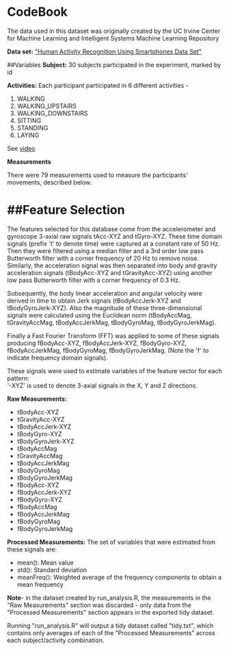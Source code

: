 # CodeBook

The data used in this dataset was originally created by the UC Irvine Center for Machine Learning and Intelligent Systems Machine Learning Repository

**Data set:** ["Human Activity Recognition Using Smartphones Data Set"](http://archive.ics.uci.edu/ml/datasets/Human+Activity+Recognition+Using+Smartphones)

##Variables
**Subject:**  30 subjects participated in the experiment, marked by id

**Activities:** Each participant participated in 6 different activities - 

1. WALKING
2. WALKING_UPSTAIRS
3. WALKING_DOWNSTAIRS
4. SITTING
5. STANDING
6. LAYING

See [video](http://www.youtube.com/watch?v=XOEN9W05_4A) 

**Measurements**

There were 79 measurements used to measure the participants' movements, described below.

##Feature Selection 
=================

The features selected for this database come from the accelerometer and gyroscope 3-axial raw signals tAcc-XYZ and tGyro-XYZ. These time domain signals (prefix 't' to denote time) were captured at a constant rate of 50 Hz. Then they were filtered using a median filter and a 3rd order low pass Butterworth filter with a corner frequency of 20 Hz to remove noise. Similarly, the acceleration signal was then separated into body and gravity acceleration signals (tBodyAcc-XYZ and tGravityAcc-XYZ) using another low pass Butterworth filter with a corner frequency of 0.3 Hz. 

Subsequently, the body linear acceleration and angular velocity were derived in time to obtain Jerk signals (tBodyAccJerk-XYZ and tBodyGyroJerk-XYZ). Also the magnitude of these three-dimensional signals were calculated using the Euclidean norm (tBodyAccMag, tGravityAccMag, tBodyAccJerkMag, tBodyGyroMag, tBodyGyroJerkMag). 

Finally a Fast Fourier Transform (FFT) was applied to some of these signals producing fBodyAcc-XYZ, fBodyAccJerk-XYZ, fBodyGyro-XYZ, fBodyAccJerkMag, fBodyGyroMag, fBodyGyroJerkMag. (Note the 'f' to indicate frequency domain signals). 

These signals were used to estimate variables of the feature vector for each pattern:  
'-XYZ' is used to denote 3-axial signals in the X, Y and Z directions.

**Raw Measurements:**

* tBodyAcc-XYZ
* tGravityAcc-XYZ
* tBodyAccJerk-XYZ
* tBodyGyro-XYZ
* tBodyGyroJerk-XYZ
* tBodyAccMag
* tGravityAccMag
* tBodyAccJerkMag
* tBodyGyroMag
* tBodyGyroJerkMag
* fBodyAcc-XYZ
* fBodyAccJerk-XYZ
* fBodyGyro-XYZ
* fBodyAccMag
* fBodyAccJerkMag
* fBodyGyroMag
* fBodyGyroJerkMag

**Processed Measurements:**
The set of variables that were estimated from these signals are: 

* mean(): Mean value
* std(): Standard deviation
* meanFreq(): Weighted average of the frequency components to obtain a mean frequency

**Note**- in the dataset created by run_analysis.R, the measurements in the "Raw Measurements" section was discarded - only data from the "Processed Measurements" section appears in the exported tidy dataset.

Running "run_analysis.R" will output a tidy dataset called "tidy.txt", which contains only averages of each of the "Processed Measurements" across each subject/activity combination.
